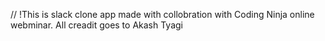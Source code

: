 // !This is slack clone app made with collobration with Coding Ninja online webminar. All creadit goes to Akash Tyagi